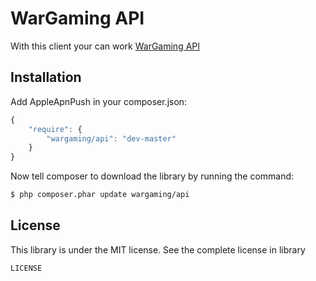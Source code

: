 WarGaming API
=============

With this client your can work [WarGaming API](https://ru.wargaming.net/developers/)

Installation
------------

Add AppleApnPush in your composer.json:

```js
{
    "require": {
        "wargaming/api": "dev-master"
    }
}
```

Now tell composer to download the library by running the command:

``` bash
$ php composer.phar update wargaming/api
```

License
-------

This library is under the MIT license. See the complete license in library

```
LICENSE
```